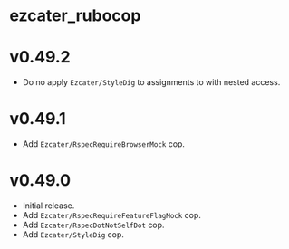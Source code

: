 # ezcater_rubocop

# v0.49.2
- Do no apply `Ezcater/StyleDig` to assignments to with nested access.

# v0.49.1
- Add `Ezcater/RspecRequireBrowserMock` cop.

# v0.49.0
- Initial release.
- Add `Ezcater/RspecRequireFeatureFlagMock` cop.
- Add `Ezcater/RspecDotNotSelfDot` cop.
- Add `Ezcater/StyleDig` cop.
